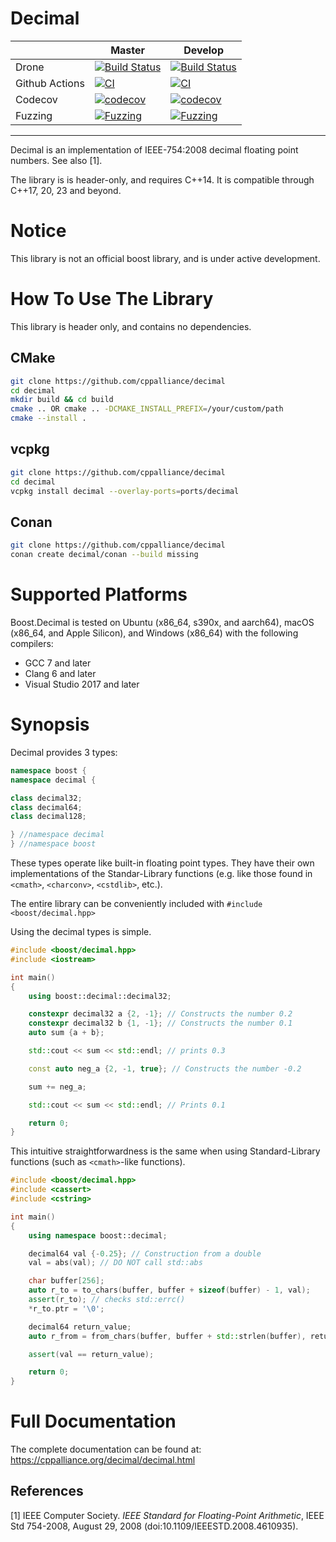 # Decimal

|                  | Master                                                                                                                                                            |   Develop   |
|------------------|-------------------------------------------------------------------------------------------------------------------------------------------------------------------|-------------|
| Drone            | [![Build Status](https://drone.cpp.al/api/badges/cppalliance/decimal/status.svg?ref=refs/heads/master)](https://drone.cpp.al/cppalliance/decimal)                 | [![Build Status](https://drone.cpp.al/api/badges/cppalliance/decimal/status.svg?ref=refs/heads/develop)](https://drone.cpp.al/cppalliance/decimal) |
| Github Actions   | [![CI](https://github.com/cppalliance/decimal/actions/workflows/ci.yml/badge.svg?branch=master)](https://github.com/cppalliance/decimal/actions/workflows/ci.yml) | [![CI](https://github.com/cppalliance/decimal/actions/workflows/ci.yml/badge.svg?branch=develop)](https://github.com/cppalliance/decimal/actions/workflows/ci.yml)
| Codecov          | [![codecov](https://codecov.io/gh/cppalliance/decimal/branch/master/graph/badge.svg?token=drvY8nnV5S)](https://codecov.io/gh/cppalliance/decimal)                 | [![codecov](https://codecov.io/gh/cppalliance/decimal/graph/badge.svg?token=drvY8nnV5S)](https://codecov.io/gh/cppalliance/decimal) |
| Fuzzing          | [![Fuzzing](https://github.com/cppalliance/decimal/actions/workflows/fuzz.yml/badge.svg?branch=master)](https://github.com/cppalliance/decimal/actions/workflows/fuzz.yml) | [![Fuzzing](https://github.com/cppalliance/decimal/actions/workflows/fuzz.yml/badge.svg?branch=develop)](https://github.com/cppalliance/decimal/actions/workflows/fuzz.yml) |

---

Decimal is an implementation of IEEE-754:2008 decimal floating point numbers.
See also [1].

The library is is header-only, and requires C++14.
It is compatible through C++17, 20, 23 and beyond.

# Notice

This library is not an official boost library, and is under active development.

# How To Use The Library

This library is header only, and contains no dependencies.

## CMake

```sh
git clone https://github.com/cppalliance/decimal
cd decimal
mkdir build && cd build
cmake .. OR cmake .. -DCMAKE_INSTALL_PREFIX=/your/custom/path
cmake --install .
```

## vcpkg

```sh
git clone https://github.com/cppalliance/decimal
cd decimal
vcpkg install decimal --overlay-ports=ports/decimal 
```

## Conan

```sh
git clone https://github.com/cppalliance/decimal
conan create decimal/conan --build missing
```

# Supported Platforms

Boost.Decimal is tested on Ubuntu (x86_64, s390x, and aarch64), macOS (x86_64, and Apple Silicon), and Windows (x86_64) with the following compilers:

* GCC 7 and later
* Clang 6 and later
* Visual Studio 2017 and later

# Synopsis

Decimal provides 3 types: 

```cpp
namespace boost {
namespace decimal {

class decimal32;
class decimal64;
class decimal128;

} //namespace decimal
} //namespace boost
```

These types operate like built-in floating point types.
They have their own implementations of the Standar-Library functions
(e.g. like those found in `<cmath>`, `<charconv>`, `<cstdlib>`, etc.).

The entire library can be conveniently included with `#include <boost/decimal.hpp>`

Using the decimal types is simple.

```cpp
#include <boost/decimal.hpp>
#include <iostream>

int main()
{
    using boost::decimal::decimal32;

    constexpr decimal32 a {2, -1}; // Constructs the number 0.2
    constexpr decimal32 b {1, -1}; // Constructs the number 0.1
    auto sum {a + b};

    std::cout << sum << std::endl; // prints 0.3

    const auto neg_a {2, -1, true}; // Constructs the number -0.2

    sum += neg_a;

    std::cout << sum << std::endl; // Prints 0.1

    return 0;
}
```

This intuitive straightforwardness is the same when using Standard-Library
functions (such as `<cmath>`-like functions).

```cpp
#include <boost/decimal.hpp>
#include <cassert>
#include <cstring>

int main()
{
    using namespace boost::decimal;

    decimal64 val {-0.25}; // Construction from a double
    val = abs(val); // DO NOT call std::abs

    char buffer[256];
    auto r_to = to_chars(buffer, buffer + sizeof(buffer) - 1, val);
    assert(r_to); // checks std::errc()
    *r_to.ptr = '\0';

    decimal64 return_value;
    auto r_from = from_chars(buffer, buffer + std::strlen(buffer), return_value);

    assert(val == return_value);

    return 0;
}
```

# Full Documentation

The complete documentation can be found at: https://cppalliance.org/decimal/decimal.html

## References

[1] IEEE Computer Society. _IEEE_ _Standard_ _for_ _Floating-Point_ _Arithmetic_,
IEEE Std 754-2008, August 29, 2008 (doi:10.1109/IEEESTD.2008.4610935).
